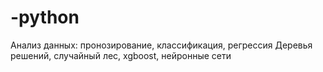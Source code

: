 # -python
Анализ данных: пронозирование, классификация, регрессия
Деревья решений, случайный лес, xgboost, нейронные сети

